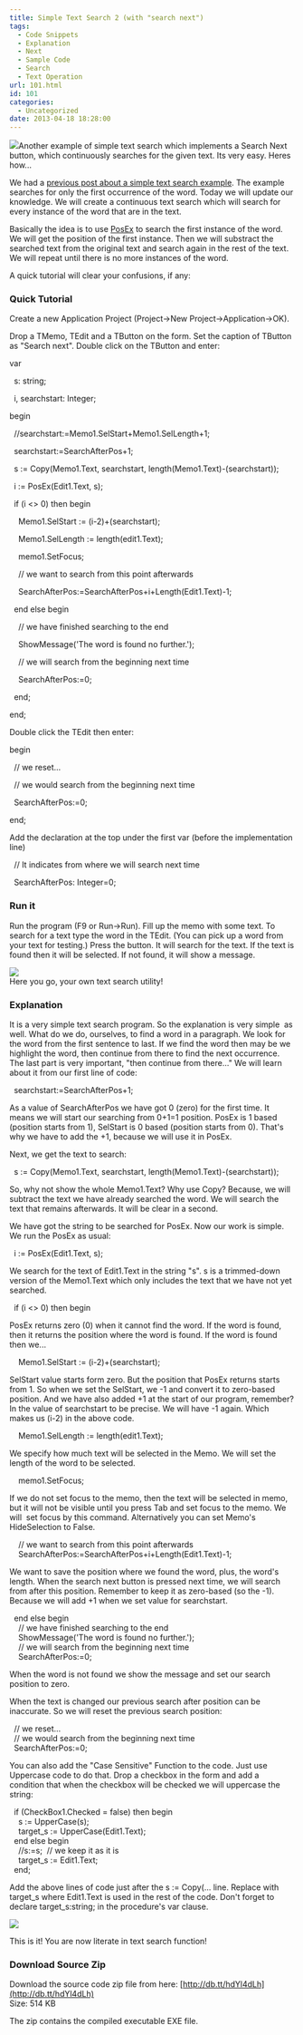 ```yaml
---
title: Simple Text Search 2 (with "search next")
tags:
  - Code Snippets
  - Explanation
  - Next
  - Sample Code
  - Search
  - Text Operation
url: 101.html
id: 101
categories:
  - Uncategorized
date: 2013-04-18 18:28:00
---
```


![](search-text-all-words/Search-Logo.jpg)Another example of simple text search which implements a Search Next button, which continuously searches for the given text. Its very easy. Heres how...  
  
  
We had a [previous post about a simple text search example](http://lazplanet.blogspot.com/2013/04/simple-text-search.html). The example searches for only the first occurrence of the word. Today we will update our knowledge. We will create a continuous text search which will search for every instance of the word that are in the text.  
  
Basically the idea is to use [PosEx](http://www.freepascal.org/docs-html/rtl/strutils/posex.html) to search the first instance of the word. We will get the position of the first instance. Then we will substract the searched text from the original text and search again in the rest of the text. We will repeat until there is no more instances of the word.  
  
A quick tutorial will clear your confusions, if any:  
  

### Quick Tutorial

Create a new Application Project (Project->New Project->Application->OK).  
  
Drop a TMemo, TEdit and a TButton on the form. Set the caption of TButton as "Search next". Double click on the TButton and enter:  
  

var  
  
  s: string;  
  
  i, searchstart: Integer;  
  
begin  
  
  //searchstart:=Memo1.SelStart+Memo1.SelLength+1;  
  
  searchstart:=SearchAfterPos+1;  
  
  s := Copy(Memo1.Text, searchstart, length(Memo1.Text)-(searchstart));  
  
  
  
  i := PosEx(Edit1.Text, s);  
  
  if (i <> 0) then begin  
  
    Memo1.SelStart := (i-2)+(searchstart);  
  
    Memo1.SelLength := length(edit1.Text);  
  
    memo1.SetFocus;  
  
    // we want to search from this point afterwards  
  
    SearchAfterPos:=SearchAfterPos+i+Length(Edit1.Text)-1;  
  
  end else begin  
  
    // we have finished searching to the end  
  
    ShowMessage('The word is found no further.');  
  
    // we will search from the beginning next time  
  
    SearchAfterPos:=0;  
  
  end;  
  
end; 

  
Double click the TEdit then enter:  
  

begin  
  
  // we reset...  
  
  // we would search from the beginning next time  
  
  SearchAfterPos:=0;  
  
end;

  
Add the declaration at the top under the first var (before the implementation line)  

  // It indicates from where we will search next time  
  
  SearchAfterPos: Integer=0;

  

### Run it

Run the program (F9 or Run->Run). Fill up the memo with some text. To search for a text type the word in the TEdit. (You can pick up a word from your text for testing.) Press the button. It will search for the text. If the text is found then it will be selected. If not found, it will show a message.  
  
![](search-text-all-words/lazarus-search-next-text.gif)  
Here you go, your own text search utility!  
  

### Explanation

It is a very simple text search program. So the explanation is very simple  as well. What do we do, ourselves, to find a word in a paragraph. We look for the word from the first sentence to last. If we find the word then may be we highlight the word, then continue from there to find the next occurrence. The last part is very important, "then continue from there..." We will learn about it from our first line of code:  
  
  searchstart:=SearchAfterPos+1;  
  
As a value of SearchAfterPos we have got 0 (zero) for the first time. It means we will start our searching from 0+1=1 position. PosEx is 1 based (position starts from 1), SelStart is 0 based (position starts from 0). That's why we have to add the +1, because we will use it in PosEx.  
  
Next, we get the text to search:  
  
  s := Copy(Memo1.Text, searchstart, length(Memo1.Text)-(searchstart));  
  
So, why not show the whole Memo1.Text? Why use Copy? Because, we will subtract the text we have already searched the word. We will search the text that remains afterwards. It will be clear in a second.  
  
We have got the string to be searched for PosEx. Now our work is simple. We run the PosEx as usual:  
  
  i := PosEx(Edit1.Text, s);  
  
We search for the text of Edit1.Text in the string "s". s is a trimmed-down version of the Memo1.Text which only includes the text that we have not yet searched.  
  
  if (i <> 0) then begin  
  
PosEx returns zero (0) when it cannot find the word. If the word is found, then it returns the position where the word is found. If the word is found then we...  
  
    Memo1.SelStart := (i-2)+(searchstart);  
  
SelStart value starts form zero. But the position that PosEx returns starts from 1. So when we set the SelStart, we -1 and convert it to zero-based position. And we have also added +1 at the start of our program, remember? In the value of searchstart to be precise. We will have -1 again. Which makes us (i-2) in the above code.  
  
    Memo1.SelLength := length(edit1.Text);  
  
We specify how much text will be selected in the Memo. We will set the length of the word to be selected.  
  
    memo1.SetFocus;  
  
If we do not set focus to the memo, then the text will be selected in memo, but it will not be visible until you press Tab and set focus to the memo. We will  set focus by this command. Alternatively you can set Memo's  HideSelection to False.  
  
    // we want to search from this point afterwards  
    SearchAfterPos:=SearchAfterPos+i+Length(Edit1.Text)-1;  
  
We want to save the position where we found the word, plus, the word's length. When the search next button is pressed next time, we will search from after this position. Remember to keep it as zero-based (so the -1). Because we will add +1 when we set value for searchstart.  
  
  end else begin  
    // we have finished searching to the end  
    ShowMessage('The word is found no further.');  
    // we will search from the beginning next time  
    SearchAfterPos:=0;  
  
When the word is not found we show the message and set our search position to zero.  
  
When the text is changed our previous search after position can be inaccurate. So we will reset the previous search position:  
  
  // we reset...  
  // we would search from the beginning next time  
  SearchAfterPos:=0;  
  
You can also add the "Case Sensitive" Function to the code. Just use Uppercase code to do that. Drop a checkbox in the form and add a condition that when the checkbox will be checked we will uppercase the string:  
  
  if (CheckBox1.Checked = false) then begin  
    s := UpperCase(s);  
    target\_s := UpperCase(Edit1.Text);  
  end else begin  
    //s:=s;  // we keep it as it is  
    target\_s := Edit1.Text;  
  end;  
  
Add the above lines of code just after the s := Copy(... line. Replace with target\_s where Edit1.Text is used in the rest of the code. Don't forget to declare target\_s:string; in the procedure's var clause.  
  
![](search-text-all-words/lazarus-search-next-text-2.gif)  
  
This is it! You are now literate in text search function!  
  

### Download Source Zip

Download the source code zip file from here: [http://db.tt/hdYl4dLh](http://db.tt/hdYl4dLh)  
Size: 514 KB  
  
The zip contains the compiled executable EXE file.